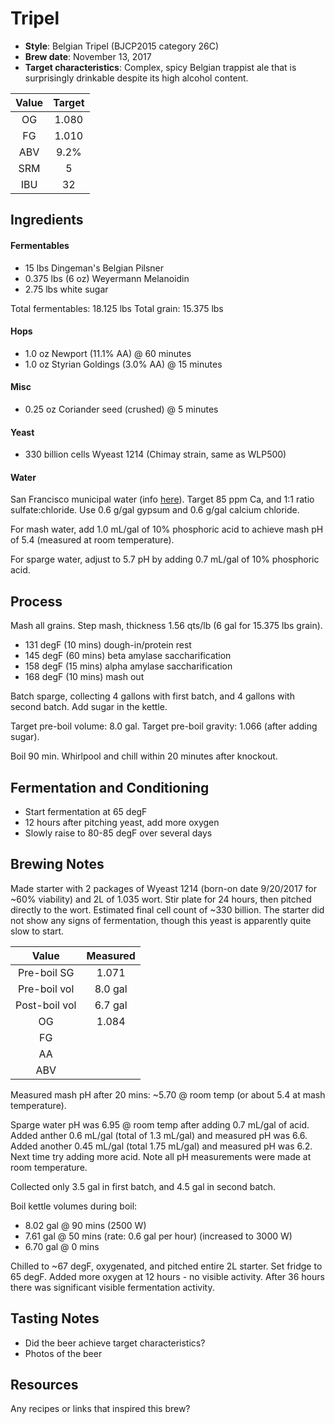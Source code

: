 # Tripel

* **Style**: Belgian Tripel (BJCP2015 category 26C)
* **Brew date**: November 13, 2017
* **Target characteristics**: Complex, spicy Belgian trappist ale that is surprisingly drinkable despite its high alcohol content.

| Value      | Target |
| :--------: |:------:|
| OG         | 1.080  | 
| FG         | 1.010  | 
| ABV        | 9.2%   |   
| SRM        | 5      |   
| IBU        | 32     |   

## Ingredients

#### Fermentables

* 15 lbs Dingeman's Belgian Pilsner
* 0.375 lbs (6 oz) Weyermann Melanoidin
* 2.75 lbs white sugar

Total fermentables: 18.125 lbs
Total grain: 15.375 lbs

#### Hops

* 1.0 oz Newport (11.1% AA) @ 60 minutes
* 1.0 oz Styrian Goldings (3.0% AA) @ 15 minutes

#### Misc

* 0.25 oz Coriander seed (crushed) @ 5 minutes

#### Yeast

* 330 billion cells Wyeast 1214 (Chimay strain, same as WLP500)

#### Water

San Francisco municipal water (info [here](/docs/water.md)). Target 85 ppm Ca, and 1:1 ratio sulfate:chloride. Use 0.6 g/gal gypsum and 0.6 g/gal calcium chloride.

For mash water, add 1.0 mL/gal of 10% phosphoric acid to achieve mash pH of 5.4 (measured at room temperature).

For sparge water, adjust to 5.7 pH by adding 0.7 mL/gal of 10% phosphoric acid.

## Process

Mash all grains. Step mash, thickness 1.56 qts/lb (6 gal for 15.375 lbs grain).

* 131 degF (10 mins) dough-in/protein rest
* 145 degF (60 mins) beta amylase saccharification
* 158 degF (15 mins) alpha amylase saccharification
* 168 degF (10 mins) mash out

Batch sparge, collecting 4 gallons with first batch, and 4 gallons with second batch. Add sugar in the kettle.

Target pre-boil volume: 8.0 gal. Target pre-boil gravity: 1.066 (after adding sugar).

Boil 90 min. Whirlpool and chill within 20 minutes after knockout.

## Fermentation and Conditioning

* Start fermentation at 65 degF
* 12 hours after pitching yeast, add more oxygen
* Slowly raise to 80-85 degF over several days

## Brewing Notes

Made starter with 2 packages of Wyeast 1214 (born-on date 9/20/2017 for ~60% viability) and 2L of 1.035 wort. Stir plate for 24 hours, then pitched directly to the wort. Estimated final cell count of ~330 billion. The starter did not show any signs of fermentation, though this yeast is apparently quite slow to start.

| Value         | Measured  |
| :-----------: |:---------:|
| Pre-boil SG   | 1.071     |
| Pre-boil vol  | 8.0 gal   |
| Post-boil vol | 6.7 gal   |
| OG            | 1.084     | 
| FG            |           | 
| AA            |           | 
| ABV           |           | 

Measured mash pH after 20 mins: ~5.70 @ room temp (or about 5.4 at mash temperature).

Sparge water pH was 6.95 @ room temp after adding 0.7 mL/gal of acid. Added anther 0.6 mL/gal (total of 1.3 mL/gal) and measured pH was 6.6. Added another 0.45 mL/gal (total 1.75 mL/gal) and measured pH was 6.2. Next time try adding more acid. Note all pH measurements were made at room temperature.

Collected only 3.5 gal in first batch, and 4.5 gal in second batch.

Boil kettle volumes during boil:

* 8.02 gal @ 90 mins (2500 W)
* 7.61 gal @ 50 mins (rate: 0.6 gal per hour) (increased to 3000 W)
* 6.70 gal @ 0 mins

Chilled to ~67 degF, oxygenated, and pitched entire 2L starter. Set fridge to 65 degF. Added more oxygen at 12 hours - no visible activity. After 36 hours there was significant visible fermentation activity.

## Tasting Notes

* Did the beer achieve target characteristics?
* Photos of the beer

## Resources

Any recipes or links that inspired this brew?
